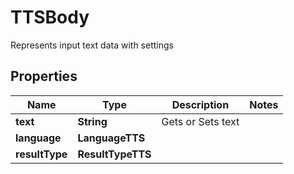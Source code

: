 

# TTSBody

Represents input text data with settings

## Properties

| Name | Type | Description | Notes |
|------------ | ------------- | ------------- | -------------|
|**text** | **String** | Gets or Sets text |  |
|**language** | **LanguageTTS** |  |  |
|**resultType** | **ResultTypeTTS** |  |  |



